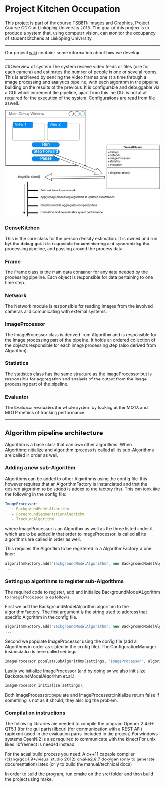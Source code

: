 Project Kitchen Occupation 
==========================

This project is part of the course TSBB11: Images and Graphics, Project Course CDIO at Linköping University 2013. The goal of this project is to produce a system that, using computer vision, can monitor the occupancy of student kitchens at Linköping University.

***

Our project [wiki](https://github.com/GroupDenseKitchen/project/wiki) contains some information about how we develop. 

***
##Overview of system
The system recieve video feeds or files (one for each camera) and estimates the number of people in one or several rooms.
This is archieved by sending the video frames one at a time through a image processing and analytics pipeline, with each algorithm in the pipeline building on the results of the previous.
It is configurable and debuggable via a GUI which increment the pipeline, apart from this the GUI is not at all required for the execution of the system.
Configurations are read from file aswell.

![Overview](readme_images/DenseKitchen%20Overview.jpg)

### DenseKitchen
This is the core class for the person density estimation. It is owned and run byt the debug gui. It is resposible for administring and syncronizing the processing pipeline, and passing around the process data. 

### Frame
The Frame class is the main data container for any data needed by the processing pipeline. Each object is responsible for data pertaining to one time step.

### Network
The Network module is responsible for reading images from the involved cameras and comunicating with external systems.

### ImageProcessor
The ImageProcessor class is derived from Algorithm and is responsible for the image processing part of the pipeline. It holds an ordered collection of the objects responsible for each image processing step (also derived from Algorithm).

### Statistics
The statistics class has the same structure as the ImageProcessor but is responsible for aggregation and analysis of the output from the image processing part of the pipeline.

### Evaluator
The Evaluator evaluates the whole system by looking at the MOTA and MOTP metrics of tracking performance.

***
## Algorithm pipeline architecture
Algorithm is a base class that can own other algorithms. 
When Algorithm::initialize and Algorithm::process is called all its sub-Algorithms are called in order as well.

### Adding a new sub-Algorithm
Algorithms can be added to other Algorithms using the config file, this however requires that an AlgorithmFactory is instanciated and that the desired algorithm to be added is added to the factory first.
This can look like the following in the config file:
```yml
ImageProcessor:
   - BackgroundModelAlgorithm
   - ForegroundSegmentationAlgorithm
   - TrackingAlgorithm
```
where ImageProcessor is an Algorithm as well as the three listed under it which are to be added in that order to ImageProcessor. is called all its algorithms are called in order as well.

This requires the Algorithm to be registered in a AlgorithmFactory, a one liner:
```c++
algorithmFactory.add("BackgroundModelAlgorithm", new BackgroundModelAlgorithm()); 
...
```
### Setting up algorithms to register sub-Algorithms
The required code to register, add and initialize BackgroundModelALgorithm to ImageProcessor is as follows.

First we add the BackgroundModelAlgorithm algorithm to the algorithmFactory. The first argument is the string used to address that specific Algorithm in the config file.
```c++
algorithmFactory.add("BackgroundModelAlgorithm", new BackgroundModelAlgorithm()); 
...
```
Second we populate ImageProcessor using the config file (add all Algorithms in order as stated in the config file). The ConfigurationManager instanciation is here called settings.
```c++
imageProcessor.populateSubAlgorithms(settings, "ImageProcessor", algorithmFactory);
```
Lastly we initialize ImageProcessor (and by doing so we also initialize BackgroundModelAlgorithm et.al.)
```c++
imageProcessor.initialize(settings);
```
Both ImageProcessor::populate and ImageProcessor::initialize return false if something is not as it should, they also log the problem.


### Compilation instructions
The following libraries are needed to compile the program
Opencv 2.4.6+
QT5.1 (for the gui parts)
libcurl (for communication with a REST API)
rapidxml (used in the evaluation parts, included in the project)
For windows systems OpenNI2 is also required to communicate with the kinect
For unix likes libfreenect is needed instead.

For the acual build process you need:
A c++11 capable compiler (clang/gcc4.8+/visual studio 2012)
cmake2.8.7
doxygen (only to generate documentation)
latex (only to build the manual/technical docs)

In order to build the program, run cmake on the src/ folder and then build the project using make.
